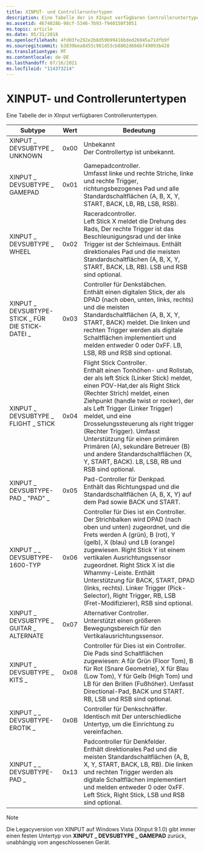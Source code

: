 ```yaml
---
title: XINPUT- und Controlleruntertypen
description: Eine Tabelle der in XInput verfügbaren Controlleruntertypen.
ms.assetid: 4674028b-98cf-5346-7b93-f940150f3051
ms.topic: article
ms.date: 05/31/2018
ms.openlocfilehash: 4fd03fe292e2b8d59b99416bded26945a71dfb9f
ms.sourcegitcommit: b3839bea8d55c981d53cb8802d666bf49093b428
ms.translationtype: MT
ms.contentlocale: de-DE
ms.lasthandoff: 07/16/2021
ms.locfileid: "114373214"
---
```

# <a name="xinput-and-controller-subtypes"></a>XINPUT- und Controlleruntertypen

Eine Tabelle der in XInput verfügbaren Controlleruntertypen.



| Subtype                               | Wert | Bedeutung                                                                                                                                                                                                                                                                                                                                                                                                           |
|---------------------------------------|-------|-------------------------------------------------------------------------------------------------------------------------------------------------------------------------------------------------------------------------------------------------------------------------------------------------------------------------------------------------------------------------------------------------------------------|
| XINPUT \_ DEVSUBTYPE \_ UNKNOWN           | 0x00  | Unbekannt<br/> Der Controllertyp ist unbekannt.<br/>                                                                                                                                                                                                                                                                                                                                                                |
| XINPUT \_ DEVSUBTYPE \_ GAMEPAD           | 0x01  | Gamepadcontroller.<br/> Umfasst linke und rechte Striche, linke und rechte Trigger, richtungsbezogenes Pad und alle Standardschaltflächen (A, B, X, Y, START, BACK, LB, RB, LSB, RSB).<br/>                                                                                                                                                                                                                                     |
| XINPUT \_ DEVSUBTYPE \_ WHEEL             | 0x02  | Raceradcontroller. <br/> Left Stick X meldet die Drehung des Rads, Der rechte Trigger ist das Beschleunigungsrad und der linke Trigger ist der Schleimaus. Enthält direktionales Pad und die meisten Standardschaltflächen (A, B, X, Y, START, BACK, LB, RB). LSB und RSB sind optional.<br/>                                                                                                                                        |
| XINPUT \_ DEVSUBTYPE-STICK \_ FÜR DIE STICK-DATEI \_     | 0x03  | Controller für Denkstäbchen. <br/> Enthält einen digitalen Stick, der als DPAD (nach oben, unten, links, rechts) und die meisten Standardschaltflächen (A, B, X, Y, START, BACK) meldet. Die linken und rechten Trigger werden als digitale Schaltflächen implementiert und melden entweder 0 oder 0xFF. LB, LSB, RB und RSB sind optional.<br/>                                                                                                                  |
| XINPUT \_ DEVSUBTYPE \_ FLIGHT \_ STICK     | 0x04  | Flight Stick Controller. <br/> Enthält einen Tonhöhen- und Rollstab, der als left Stick (Linker Stick) meldet, einen POV-Hat,der als Right Stick (Rechter Strich) meldet, einen Ziehpunkt (handle twist or rocker), der als Left Trigger (Linker Trigger) meldet, und eine Drosselungssteuerung als right trigger (Rechter Trigger). Umfasst Unterstützung für einen primären Primären (A), sekundäre Betreuer (B) und andere Standardschaltflächen (X, Y, START, BACK). LB, LSB, RB und RSB sind optional.<br/>  |
| XINPUT \_ DEVSUBTYPE-PAD \_ "PAD" \_        | 0x05  | Pad-Controller für Denkpad. <br/> Enthält das Richtungspad und die Standardschaltflächen (A, B, X, Y) auf dem Pad sowie BACK und START.<br/>                                                                                                                                                                                                                                                                                  |
| XINPUT \_ \_ DEVSUBTYPE-1600-TYP            | 0x06  | Controller für Dies ist ein Controller. <br/> Der Strichbalken wird DPAD (nach oben und unten) zugeordnet, und die Frets werden A (grün), B (rot), Y (gelb), X (blau) und LB (orange) zugewiesen. Right Stick Y ist einem vertikalen Ausrichtungssensor zugeordnet. Right Stick X ist die Whammy-Leiste. Enthält Unterstützung für BACK, START, DPAD (links, rechts). Linker Trigger (Pick-Selector), Right Trigger, RB, LSB (Fret-Modifizierer), RSB sind optional.<br/> |
| XINPUT \_ DEVSUBTYPE \_ GUITAR \_ ALTERNATE | 0x07  | Alternativer Controller. <br/> Unterstützt einen größeren Bewegungsbereich für den Vertikalausrichtungssensor.<br/>                                                                                                                                                                                                                                                                                                  |
| XINPUT \_ DEVSUBTYPE \_ KITS \_         | 0x08  | Controller für Dies ist ein Controller.<br/> Die Pads sind Schaltflächen zugewiesen: A für Grün (Floor Tom), B für Rot (Snare Geometrie), X für Blau (Low Tom), Y für Gelb (High Tom) und LB für den Brillen (Fußhöher). Umfasst Directional-Pad, BACK und START. RB, LSB und RSB sind optional.<br/>                                                                                                                                     |
| XINPUT \_ \_ DEVSUBTYPE-EROTIK \_      | 0x0B  | Controller für Denkschnäffer. <br/> Identisch mit Der unterschiedliche Untertyp, um die Einrichtung zu vereinfachen.<br/>                                                                                                                                                                                                                                                                                                              |
| XINPUT \_ \_ DEVSUBTYPE-PAD \_       | 0x13  | Padcontroller für Denkfelder. <br/> Enthält direktionales Pad und die meisten Standardschaltflächen (A, B, X, Y, START, BACK, LB, RB). Die linken und rechten Trigger werden als digitale Schaltflächen implementiert und melden entweder 0 oder 0xFF. Left Stick, Right Stick, LSB und RSB sind optional.<br/>                                                                                                                                           |
> [!Note]  
> Die Legacyversion von XINPUT auf Windows Vista (XInput 9.1.0) gibt immer einen festen Untertyp von **XINPUT \_ DEVSUBTYPE \_ GAMEPAD** zurück, unabhängig vom angeschlossenen Gerät.
